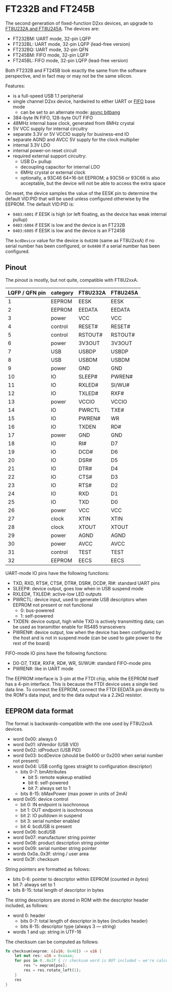 # FT232B and FT245B

The second generation of fixed-function D2xx devices, an upgrade to [FT8U232A and FT8U245A](ft8u232a.md).  The devices are:

- FT232BM: UART mode, 32-pin LQFP
- FT232BL: UART mode, 32-pin LQFP (lead-free version)
- FT232BQ: UART mode, 32-pin QFN
- FT245BM: FIFO mode, 32-pin LQFP
- FT245BL: FIFO mode, 32-pin LQFP (lead-free version)

Both FT232B and FT245B look exactly the same from the software perspective, and in fact may or may not be the same silicon.

Features:

- is a full-speed USB 1.1 peripherial
- single channel D2xx device, hardwired to either UART or [FIFO](fifo.md) base mode
  - can be set to an alternate mode: [async bitbang](bitbang.md)
- 384-byte IN FIFO, 128-byte OUT FIFO
- 48MHz internal base clock, generated from 6MHz crystal
- 5V VCC supply for internal circuitry
- separate 3.3V or 5V VCCIO supply for business-end IO
- separate AGND and AVCC 5V supply for the clock multiplier
- internal 3.3V LDO
- internal power-on reset circuit
- required external support circuitry:
  - USB D+ pullup
  - decoupling capacitor for internal LDO
  - 6MHz crystal or external clock
  - optionally, a 93C46 64×16-bit EEPROM; a 93C56 or 93C66 is also acceptable, but the device will not be able to access the extra space

On reset, the device samples the value of the EESK pin to determine the default VID:PID that will be used unless configured otherwise by the EEPROM.  The default VID:PID is:

- `0403:6001` if EESK is high (or left floating, as the device has weak internal pullup)
- `0403:6004` if EESK is low and the device is an FT232B
- `0403:6005` if EESK is low and the device is an FT245B

The `bcdDevice` value for the device is `0x0200` (same as FT8U2xxA) if no serial number has been configured, or `0x0400` if a serial number has been configured.

## Pinout

The pinout is mostly, but not quite, compatible with FT8U2xxA.

| LQFP / QFN pin | category | FT8U232A | FT8U245A |
| -------------- | -------- | -------- | -------- |
| 1              | EEPROM   | EESK     | EESK     |
| 2              | EEPROM   | EEDATA   | EEDATA   |
| 3              | power    | VCC      | VCC      |
| 4              | control  | RESET#   | RESET#   |
| 5              | control  | RSTOUT#  | RSTOUT#  |
| 6              | power    | 3V3OUT   | 3V3OUT   |
| 7              | USB      | USBDP    | USBDP    |
| 8              | USB      | USBDM    | USBDM    |
| 9              | power    | GND      | GND      |
| 10             | IO       | SLEEP#   | PWREN#   |
| 11             | IO       | RXLED#   | SI/WU#   |
| 12             | IO       | TXLED#   | RXF#     |
| 13             | power    | VCCIO    | VCCIO    |
| 14             | IO       | PWRCTL   | TXE#     |
| 15             | IO       | PWREN#   | WR       |
| 16             | IO       | TXDEN    | RD#      |
| 17             | power    | GND      | GND      |
| 18             | IO       | RI#      | D7       |
| 19             | IO       | DCD#     | D6       |
| 20             | IO       | DSR#     | D5       |
| 21             | IO       | DTR#     | D4       |
| 22             | IO       | CTS#     | D3       |
| 23             | IO       | RTS#     | D2       |
| 24             | IO       | RXD      | D1       |
| 25             | IO       | TXD      | D0       |
| 26             | power    | VCC      | VCC      |
| 27             | clock    | XTIN     | XTIN     |
| 28             | clock    | XTOUT    | XTOUT    |
| 29             | power    | AGND     | AGND     |
| 30             | power    | AVCC     | AVCC     |
| 31             | control  | TEST     | TEST     |
| 32             | EEPROM   | EECS     | EECS     |

UART-mode IO pins have the following functions:

- TXD, RXD, RTS#, CTS#, DTR#, DSR#, DCD#, RI#: standard UART pins
- SLEEP#: device output, goes low when in USB suspend mode
- RXLED#, TXLED#: active-low LED outputs
- PWRCTL: device input, used to generate USB descriptors when EEPROM not present or not functional
  - 0: bus-powered
  - 1: self-powered
- TXDEN: device output, high while TXD is actively transmitting data; can be used as transmitter enable for RS485 transceivers
- PWREN#: device output, low when the device has been configured by the host and is not in suspend mode (can be used to gate power to the rest of the board)

FIFO-mode IO pins have the following functions:

- D0-D7, TXE#, RXF#, RD#, WR, SI/WU#: standard FIFO-mode pins
- PWREN#: like in UART mode

The EEPROM interface is 3-pin at the FTDI chip, while the EEPROM itself has a 4-pin interface.  This is because the FTDI device uses a single tied data line.  To connect the EEPROM, connect the FTDI EEDATA pin directly to the ROM's data input, and to the data output via a 2.2kΩ resistor.

## EEPROM data format

The format is backwards-compatible with the one used by FT8U2xxA devices.

- word 0x00: always 0
- word 0x01: idVendor (USB VID)
- word 0x02: idProduct (USB PID)
- word 0x03: bcdDevice (should be 0x400 or 0x200 when serial number not present)
- word 0x04: USB config (goes straight to configuration descriptor)
  - bits 0-7: bmAttributes
    - bit 5: remote wakeup enabled
    - bit 6: self-powered
    - bit 7: always set to 1
  - bits 8-15: bMaxPower (max power in units of 2mA)
- word 0x05: device control
  - bit 0: IN endpoint is isochronous
  - bit 1: OUT endpoint is isochronous
  - bit 2: IO pulldown in suspend
  - bit 3: serial number enabled
  - bit 4: bcdUSB is present
- word 0x06: bcdUSB
- word 0x07: manufacturer string pointer
- word 0x08: product description string pointer
- word 0x09: serial number string pointer
- words 0x0a..0x3f: string / user area
- word 0x3f: checksum

String pointers are formatted as follows:

- bits 0-6: pointer to descriptor within EEPROM (counted *in bytes*)
- bit 7: always set to 1
- bits 8-15: total length of descriptor in bytes

The string descriptors are stored in ROM with the descriptor header included, as follows:

- word 0: header
  - bits 0-7: total length of descriptor in bytes (includes header)
  - bits 8-15: descriptor type (always 3 — string)
- words 1 and up: string in UTF-16

The checksum can be computed as follows:

```rust
fn checksum(eeprom: &[u16; 0x40]) -> u16 {
    let mut res: u16 = 0xaaaa;
    for pos in 0..0x3f { // checksum word is NOT included — we're calculating it
        res ^= eeprom[pos];
        res = res.rotate_left(1);
    }
    res
}
```